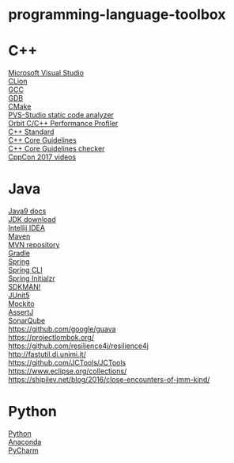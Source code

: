 # programming-language-toolbox

# C++ #
[Microsoft Visual Studio](https://www.visualstudio.com/) <br>
[CLion](https://www.jetbrains.com/clion/) <br>
[GCC](https://gcc.gnu.org/) <br>
[GDB](https://www.gnu.org/software/gdb/) <br>
[CMake](https://cmake.org/) <br>
[PVS-Studio static code analyzer](https://www.viva64.com/en/pvs-studio/) <br>
[Orbit C/C++ Performance Profiler](https://github.com/pierricgimmig/orbitprofiler) <br>
[C++ Standard](https://isocpp.org/std/the-standard) <br>
[C++ Core Guidelines](https://isocpp.github.io/CppCoreGuidelines/CppCoreGuidelines) <br>
[C++ Core Guidelines checker](https://msdn.microsoft.com/en-us/library/mt762841.aspx) <br>
[CppCon 2017 videos](https://www.youtube.com/playlist?list=PLHTh1InhhwT6bwIpRk0ZbCA0N2p1taxd6) <br>

# Java #
[Java9 docs](http://docs.oracle.com/javase/9/) <br>
[JDK download](http://www.oracle.com/technetwork/java/javase/downloads/index.html) <br>
[Intellij IDEA](https://www.jetbrains.com/idea/) <br>
[Maven](https://maven.apache.org/) <br>
[MVN repository](http://mvnrepository.com/) <br>
[Gradle](https://gradle.org/) <br>
[Spring](https://spring.io/) <br>
[Spring CLI](https://docs.spring.io/spring-boot/docs/current/reference/htmlsingle/#getting-started-installing-the-cli) <br>
[Spring Initialzr](https://start.spring.io/) <br>
[SDKMAN!](http://sdkman.io/) <br>
[JUnit5](http://junit.org/junit5/) <br>
[Mockito](http://site.mockito.org/) <br>
[AssertJ](https://joel-costigliola.github.io/assertj/index.html) <br>
[SonarQube](https://www.sonarqube.org/) <br>
https://github.com/google/guava <br>
https://projectlombok.org/ <br>
https://github.com/resilience4j/resilience4j <br>
http://fastutil.di.unimi.it/ <br>
https://github.com/JCTools/JCTools <br>
https://www.eclipse.org/collections/ <br>
https://shipilev.net/blog/2016/close-encounters-of-jmm-kind/ <br>

# Python #
[Python](https://www.python.org/) <br>
[Anaconda](https://www.anaconda.com/) <br>
[PyCharm](https://www.jetbrains.com/pycharm/) <br>
